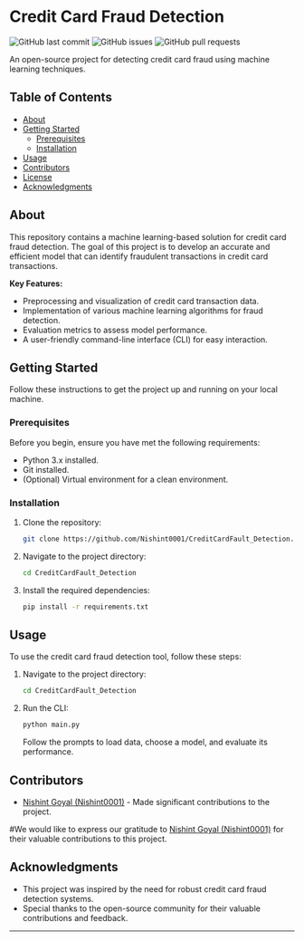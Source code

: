 # Credit Card Fraud Detection

![GitHub last commit](https://img.shields.io/github/last-commit/Nishint0001/CreditCardFault_Detection)
![GitHub issues](https://img.shields.io/github/issues-raw/Nishint0001/CreditCardFault_Detection)
![GitHub pull requests](https://img.shields.io/github/issues-pr-raw/Nishint0001/CreditCardFault_Detection)

An open-source project for detecting credit card fraud using machine learning techniques.

## Table of Contents

- [About](#about)
- [Getting Started](#getting-started)
  - [Prerequisites](#prerequisites)
  - [Installation](#installation)
- [Usage](#usage)
- [Contributors](#contributors)
- [License](#license)
- [Acknowledgments](#acknowledgments)

## About

This repository contains a machine learning-based solution for credit card fraud detection. The goal of this project is to develop an accurate and efficient model that can identify fraudulent transactions in credit card transactions.

**Key Features:**

- Preprocessing and visualization of credit card transaction data.
- Implementation of various machine learning algorithms for fraud detection.
- Evaluation metrics to assess model performance.
- A user-friendly command-line interface (CLI) for easy interaction.

## Getting Started

Follow these instructions to get the project up and running on your local machine.

### Prerequisites

Before you begin, ensure you have met the following requirements:

- Python 3.x installed.
- Git installed.
- (Optional) Virtual environment for a clean environment.

### Installation

1. Clone the repository:

   ```bash
   git clone https://github.com/Nishint0001/CreditCardFault_Detection.git
   ```

2. Navigate to the project directory:

   ```bash
   cd CreditCardFault_Detection
   ```

3. Install the required dependencies:

   ```bash
   pip install -r requirements.txt
   ```

## Usage

To use the credit card fraud detection tool, follow these steps:

1. Navigate to the project directory:

   ```bash
   cd CreditCardFault_Detection
   ```

2. Run the CLI:

   ```bash
   python main.py
   ```

   Follow the prompts to load data, choose a model, and evaluate its performance.

## Contributors

- [Nishint Goyal (Nishint0001)](https://github.com/Nishint0001) - Made significant contributions to the project.

#We would like to express our gratitude to [Nishint Goyal (Nishint0001)](https://github.com/Nishint0001) for their valuable contributions to this project.


## Acknowledgments

- This project was inspired by the need for robust credit card fraud detection systems.
- Special thanks to the open-source community for their valuable contributions and feedback.

---
